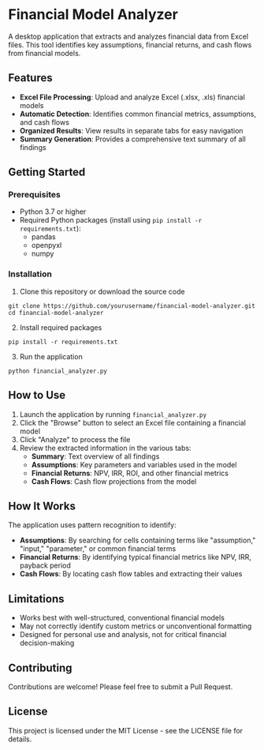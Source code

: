 # Financial Model Analyzer

A desktop application that extracts and analyzes financial data from Excel files. This tool identifies key assumptions, financial returns, and cash flows from financial models.

## Features

- **Excel File Processing**: Upload and analyze Excel (.xlsx, .xls) financial models
- **Automatic Detection**: Identifies common financial metrics, assumptions, and cash flows
- **Organized Results**: View results in separate tabs for easy navigation
- **Summary Generation**: Provides a comprehensive text summary of all findings

## Getting Started

### Prerequisites

- Python 3.7 or higher
- Required Python packages (install using `pip install -r requirements.txt`):
  - pandas
  - openpyxl
  - numpy

### Installation

1. Clone this repository or download the source code
```
git clone https://github.com/yourusername/financial-model-analyzer.git
cd financial-model-analyzer
```

2. Install required packages
```
pip install -r requirements.txt
```

3. Run the application
```
python financial_analyzer.py
```

## How to Use

1. Launch the application by running `financial_analyzer.py`
2. Click the "Browse" button to select an Excel file containing a financial model
3. Click "Analyze" to process the file
4. Review the extracted information in the various tabs:
   - **Summary**: Text overview of all findings
   - **Assumptions**: Key parameters and variables used in the model
   - **Financial Returns**: NPV, IRR, ROI, and other financial metrics
   - **Cash Flows**: Cash flow projections from the model

## How It Works

The application uses pattern recognition to identify:

- **Assumptions**: By searching for cells containing terms like "assumption," "input," "parameter," or common financial terms
- **Financial Returns**: By identifying typical financial metrics like NPV, IRR, payback period
- **Cash Flows**: By locating cash flow tables and extracting their values

## Limitations

- Works best with well-structured, conventional financial models
- May not correctly identify custom metrics or unconventional formatting
- Designed for personal use and analysis, not for critical financial decision-making

## Contributing

Contributions are welcome! Please feel free to submit a Pull Request.

## License

This project is licensed under the MIT License - see the LICENSE file for details.

